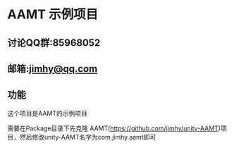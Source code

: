 # AAMT 示例项目

## 讨论QQ群:85968052
## 邮箱:jimhy@qq.com

## 功能

这个项目是AAMT的示例项目

需要在Package目录下先克隆 AAMT(https://github.com/jimhy/unity-AAMT)项目，然后修改unity-AAMT名字为com.jimhy.aamt即可